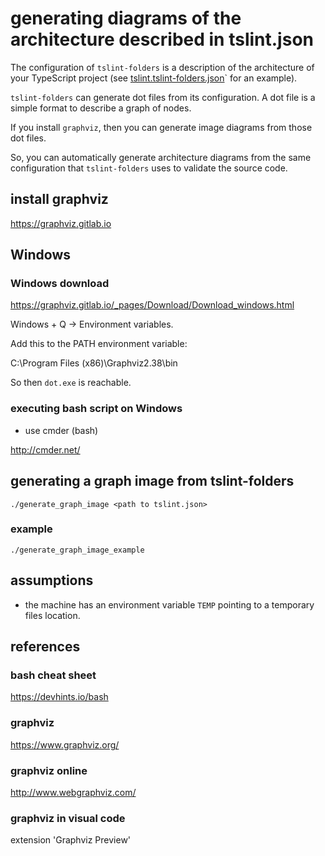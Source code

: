 # generating diagrams of the architecture described in tslint.json

The configuration of `tslint-folders` is a description of the architecture of your TypeScript project (see [tslint.tslint-folders.json](tslint.tslint-folders.json)` for an example).

`tslint-folders` can generate dot files from its configuration. A dot file is a simple format to describe a graph of nodes.

If you install `graphviz`, then you can generate image diagrams from those dot files.

So, you can automatically generate architecture diagrams from the same configuration that `tslint-folders` uses to validate the source code.

## install graphviz

https://graphviz.gitlab.io

## Windows

### Windows download

https://graphviz.gitlab.io/_pages/Download/Download_windows.html

Windows + Q -> Environment variables.

Add this to the PATH environment variable:

C:\Program Files (x86)\Graphviz2.38\bin

So then `dot.exe` is reachable.

### executing bash script on Windows

- use cmder (bash)

http://cmder.net/

## generating a graph image from tslint-folders

`./generate_graph_image <path to tslint.json>`

### example

`./generate_graph_image_example`

## assumptions

- the machine has an environment variable `TEMP` pointing to a temporary files location.

## references

### bash cheat sheet

https://devhints.io/bash

### graphviz

https://www.graphviz.org/

### graphviz online

http://www.webgraphviz.com/

### graphviz in visual code

extension 'Graphviz Preview'
